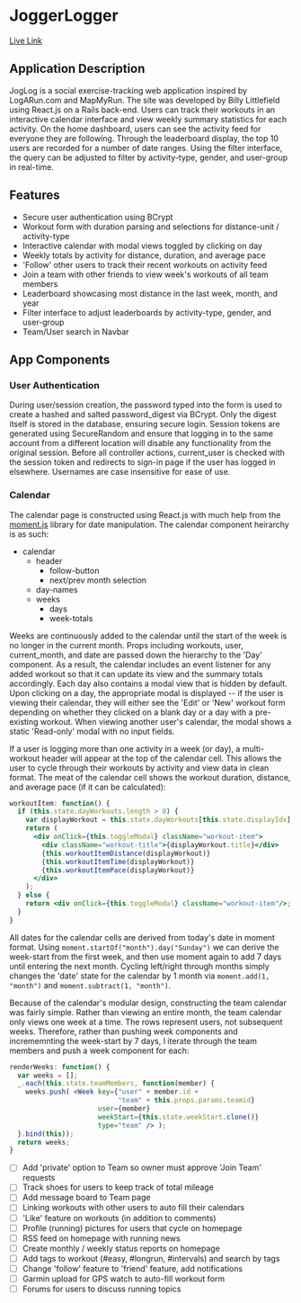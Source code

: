 # JoggerLogger

[Live Link][live]

[live]: http://www.joglog.me

## Application Description

JogLog is a social exercise-tracking web application inspired by LogARun.com and MapMyRun. The site was developed by Billy Littlefield using React.js on a Rails back-end. Users can track their workouts in an interactive calendar interface and view weekly summary statistics for each activity. On the home dashboard, users can see the activity feed for everyone they are following. Through the leaderboard display, the top 10 users are recorded for a number of date ranges. Using the filter interface, the query can be adjusted to filter by activity-type, gender, and user-group in real-time.

## Features

* Secure user authentication using BCrypt
* Workout form with duration parsing and selections for distance-unit / activity-type
* Interactive calendar with modal views toggled by clicking on day
* Weekly totals by activity for distance, duration, and average pace
* 'Follow'  other users to track their recent workouts on activity feed
* Join a team with other friends to view week's workouts of all team members
* Leaderboard showcasing most distance in the last week, month, and year
* Filter interface to adjust leaderboards by activity-type, gender, and user-group
* Team/User search in Navbar

## App Components

### User Authentication

During user/session creation, the password typed into the form is used to create a hashed and salted password_digest via BCrypt. Only the digest itself is stored in the database, ensuring secure login. Session tokens are generated using SecureRandom and ensure that logging in to the same account from a different location will disable any functionality from the original session. Before all controller actions, current_user is checked with the session token and redirects to sign-in page if the user has logged in elsewhere. Usernames are case insensitive for ease of use.


### Calendar

The calendar page is constructed using React.js with much help from the [moment.js] library for date manipulation. The calendar component heirarchy is as such:
* calendar
  * header
    * follow-button
    * next/prev month selection
  * day-names
  * weeks
    * days
    * week-totals

Weeks are continuously added to the calendar until the start of the week is no longer in the current month. Props including workouts, user, current_month, and date are passed down the hierarchy to the 'Day' component. As a result, the calendar includes an event listener for any added workout so that it can update its view and the summary totals accordingly. Each day also contains a modal view that is hidden by default. Upon clicking on a day, the appropriate modal is displayed -- if the user is viewing their calendar, they will either see the 'Edit' or 'New' workout form depending on whether they clicked on a blank day or a day with a pre-existing workout. When viewing another user's calendar, the modal shows a static 'Read-only' modal with no input fields.

If a user is logging more than one activity in a week (or day), a multi-workout header will appear at the top of the calendar cell. This allows the user to cycle through their workouts by activity and view data in clean format. The meat of the calendar cell shows the workout duration, distance, and average pace (if it can be calculated):
```jsx
workoutItem: function() {
  if (this.state.dayWorkouts.length > 0) {
    var displayWorkout = this.state.dayWorkouts[this.state.displayIdx];
    return (
      <div onClick={this.toggleModal} className="workout-item">
        <div className="workout-title">{displayWorkout.title}</div>
        {this.workoutItemDistance(displayWorkout)}
        {this.workoutItemTime(displayWorkout)}
        {this.workoutItemPace(displayWorkout)}
      </div>
    );
  } else {
    return <div onClick={this.toggleModal} className="workout-item"/>;
  }
}
```

All dates for the calendar cells are derived from today's date in moment format. Using `moment.startOf("month").day("Sunday")` we can derive the week-start from the first week, and then use moment again to add 7 days until entering the next month. Cycling left/right through months simply changes the 'date' state for the calendar by 1 month via `moment.add(1, "month")` and `moment.subtract(1, "month")`.

Because of the calendar's modular design, constructing the team calendar was fairly simple. Rather than viewing an entire month, the team calendar only views one week at a time. The rows represent users, not subsequent weeks. Therefore, rather than pushing week components and incrememnting the week-start by 7 days, I iterate through the team members and push a week component for each:
```jsx
renderWeeks: function() {
  var weeks = [];
  _.each(this.state.teamMembers, function(member) {
    weeks.push( <Week key={"user" + member.id +
                           "team" + this.props.params.teamid}
                      user={member}
                      weekStart={this.state.weekStart.clone()}
                      type="team" /> );
  }.bind(this));
  return weeks;
}
```

[moment.js]: http://momentjs.com/


- [ ] Add 'private' option to Team so owner must approve 'Join Team' requests
- [ ] Track shoes for users to keep track of total mileage
- [ ] Add message board to Team page
- [ ] Linking workouts with other users to auto fill their calendars
- [ ] 'Like' feature on workouts (in addition to comments)
- [ ] Profile (running) pictures for users that cycle on homepage
- [ ] RSS feed on homepage with running news
- [ ] Create monthly / weekly status reports on homepage
- [ ] Add tags to workout (#easy, #longrun, #intervals) and search by tags
- [ ] Change 'follow' feature to 'friend' feature, add notifications
- [ ] Garmin upload for GPS watch to auto-fill workout form
- [ ] Forums for users to discuss running topics

[phase-one]: ./docs/phases/phase1.md
[phase-two]: ./docs/phases/phase2.md
[phase-three]: ./docs/phases/phase3.md
[phase-four]: ./docs/phases/phase4.md
[phase-five]: ./docs/phases/phase5.md
[phase-six]: ./docs/phases/phase6.md
[phase-seven]: ./docs/phases/phase7.md
